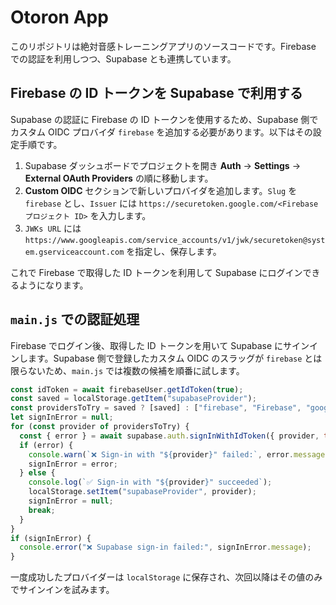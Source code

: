 # Otoron App

このリポジトリは絶対音感トレーニングアプリのソースコードです。Firebase での認証を利用しつつ、Supabase とも連携しています。

## Firebase の ID トークンを Supabase で利用する

Supabase の認証に Firebase の ID トークンを使用するため、Supabase 側でカスタム OIDC プロバイダ `firebase` を追加する必要があります。以下はその設定手順です。

1. Supabase ダッシュボードでプロジェクトを開き **Auth** → **Settings** → **External OAuth Providers** の順に移動します。
2. **Custom OIDC** セクションで新しいプロバイダを追加します。`Slug` を `firebase` とし、`Issuer` には `https://securetoken.google.com/<Firebase プロジェクト ID>` を入力します。
3. `JWKs URL` には `https://www.googleapis.com/service_accounts/v1/jwk/securetoken@system.gserviceaccount.com` を指定し、保存します。

これで Firebase で取得した ID トークンを利用して Supabase にログインできるようになります。

## `main.js` での認証処理

Firebase でログイン後、取得した ID トークンを用いて Supabase にサインインします。Supabase 側で登録したカスタム OIDC のスラッグが `firebase` とは限らないため、`main.js` では複数の候補を順番に試します。

```javascript
const idToken = await firebaseUser.getIdToken(true);
const saved = localStorage.getItem("supabaseProvider");
const providersToTry = saved ? [saved] : ["firebase", "Firebase", "google"];
let signInError = null;
for (const provider of providersToTry) {
  const { error } = await supabase.auth.signInWithIdToken({ provider, token: idToken });
  if (error) {
    console.warn(`❌ Sign-in with "${provider}" failed:`, error.message);
    signInError = error;
  } else {
    console.log(`✅ Sign-in with "${provider}" succeeded`);
    localStorage.setItem("supabaseProvider", provider);
    signInError = null;
    break;
  }
}
if (signInError) {
  console.error("❌ Supabase sign-in failed:", signInError.message);
}
```

一度成功したプロバイダーは `localStorage` に保存され、次回以降はその値のみでサインインを試みます。
